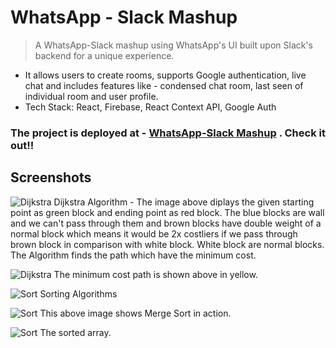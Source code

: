 # WhatsApp - Slack Mashup
> A WhatsApp-Slack mashup using WhatsApp's UI built upon Slack's backend for a unique experience.

* It allows users to create rooms, supports Google authentication, live chat and includes features like - condensed chat room, last
seen of individual room and user profile.
* Tech Stack: React, Firebase, React Context API, Google Auth 

### The project is deployed at - [WhatsApp-Slack Mashup](https://whatsapp-clone-70ad1.web.app/rooms/93rKaev2K4WPED0Ct2rD) . Check it out!!

## Screenshots

![Dijkstra](Dijkstra1.png)
Dijkstra Algorithm - The image above diplays the given starting point as green block and ending point as red block. The blue blocks are wall and we can't pass through them and brown blocks have double weight of a normal block which means it would be 2x costliers if we pass through brown block in comparison with white block. White block are normal blocks.
The Algorithm finds the path which have the minimum cost.

![Dijkstra](Dijkstra2.png)
The minimum cost path is shown above in yellow.


![Sort](Sort1.png)
Sorting Algorithms

![Sort](Sort2.png)
This above image shows Merge Sort in action.

![Sort](Sort3.png)
The sorted array.



